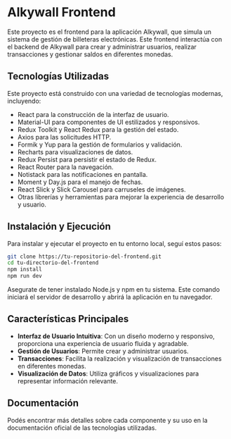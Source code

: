 # Alkywall Frontend

Este proyecto es el frontend para la aplicación Alkywall, que simula un sistema de gestión de billeteras electrónicas. Este frontend interactúa con el backend de Alkywall para crear y administrar usuarios, realizar transacciones y gestionar saldos en diferentes monedas.

## Tecnologías Utilizadas

Este proyecto está construido con una variedad de tecnologías modernas, incluyendo:

- React para la construcción de la interfaz de usuario.
- Material-UI para componentes de UI estilizados y responsivos.
- Redux Toolkit y React Redux para la gestión del estado.
- Axios para las solicitudes HTTP.
- Formik y Yup para la gestión de formularios y validación.
- Recharts para visualizaciones de datos.
- Redux Persist para persistir el estado de Redux.
- React Router para la navegación.
- Notistack para las notificaciones en pantalla.
- Moment y Day.js para el manejo de fechas.
- React Slick y Slick Carousel para carruseles de imágenes.
- Otras librerías y herramientas para mejorar la experiencia de desarrollo y usuario.

## Instalación y Ejecución

Para instalar y ejecutar el proyecto en tu entorno local, seguí estos pasos:

```bash
git clone https://tu-repositorio-del-frontend.git
cd tu-directorio-del-frontend
npm install
npm run dev
```

Asegurate de tener instalado Node.js y npm en tu sistema. Este comando iniciará el servidor de desarrollo y abrirá la aplicación en tu navegador.

## Características Principales

- **Interfaz de Usuario Intuitiva**: Con un diseño moderno y responsivo, proporciona una experiencia de usuario fluida y agradable.
- **Gestión de Usuarios**: Permite crear y administrar usuarios.
- **Transacciones**: Facilita la realización y visualización de transacciones en diferentes monedas.
- **Visualización de Datos**: Utiliza gráficos y visualizaciones para representar información relevante.

## Documentación

Podés encontrar más detalles sobre cada componente y su uso en la documentación oficial de las tecnologías utilizadas.
